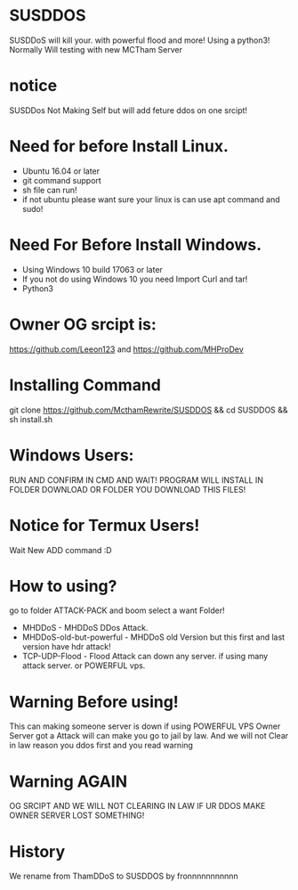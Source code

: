 # SUSDDOS
SUSDDoS will kill your. with powerful flood and more!
Using a python3! Normally Will testing with new MCTham Server
# notice
SUSDDos Not Making Self but will add feture ddos on one srcipt!
# Need for before Install Linux.
* Ubuntu 16.04 or later
* git command support
* sh file can run!
* if not ubuntu please want sure your linux is can use apt command and sudo!
# Need For Before Install Windows.
* Using Windows 10 build 17063 or later
* If you not do using Windows 10 you need Import Curl and tar!
* Python3 
# Owner OG srcipt is:
https://github.com/Leeon123 and https://github.com/MHProDev
# Installing Command
git clone https://github.com/McthamRewrite/SUSDDOS && cd SUSDDOS && sh install.sh
# Windows Users:
RUN AND CONFIRM IN CMD AND WAIT! PROGRAM WILL INSTALL IN FOLDER DOWNLOAD OR FOLDER YOU DOWNLOAD THIS FILES!
# Notice for Termux Users!
Wait New ADD command :D
# How to using?
go to folder ATTACK-PACK and boom select a want Folder!
* MHDDoS - MHDDoS DDos Attack.
* MHDDoS-old-but-powerful - MHDDoS old Version but this first and last version have hdr attack!
* TCP-UDP-Flood - Flood Attack can down any server. if using many attack server. or POWERFUL vps.
# Warning Before using!
This can making someone server is down if using POWERFUL VPS
Owner Server got a Attack will can make you go to jail by law.
And we will not Clear in law reason you ddos first and you read warning
# Warning AGAIN
OG SRCIPT AND WE WILL NOT CLEARING IN LAW IF UR DDOS MAKE OWNER SERVER LOST SOMETHING!
# History
We rename from ThamDDoS to SUSDDOS by fronnnnnnnnnnn
